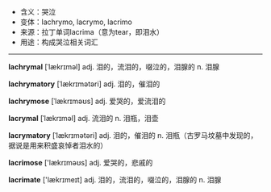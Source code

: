 - <span class="definition">含义：哭泣</span>
- <span class="definition">变体：lachrymo, lacrymo, lacrimo</span>
- <span class="definition">来源：拉丁单词lacrima（意为tear，即泪水）</span>
- <span class="definition">用途：构成哭泣相关词汇</span>

---

<span class="vocabulary">**lachrymal**</span> [ˈlækrɪməl] adj. 泪的，流泪的，啜泣的，泪腺的 n. 泪腺 

<span class="vocabulary">**lachrymatory**</span> [ˈlækrɪmətəri] adj. 泪的，催泪的           

<span class="vocabulary">**lachrymose**</span> [ˈlækrɪməʊs] adj. 爱哭的，爱流泪的

<span class="vocabulary">**lacrymal**</span> [ˈlækrɪməl] adj. 流泪的 n. 泪瓶，泪壶

<span class="vocabulary">**lacrymatory**</span> [ˈlækrɪmətəri] adj. 泪的，催泪的 n. 泪瓶（古罗马坟墓中发现的，据说是用来积盛哀悼者泪水的）

<span class="vocabulary">**lacrimose**</span> ['lækrɪməʊs] adj. 爱哭的，悲戚的

<span class="vocabulary">**lacrimate**</span> ['lækrɪmeɪt] adj. 泪的，流泪的，啜泣的，泪腺的 n. 泪腺
